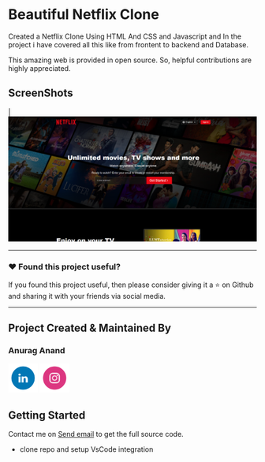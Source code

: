 # Beautiful Netflix Clone

Created a Netflix Clone Using HTML And CSS and Javascript and In the project i have covered all this like from frontent to backend and Database.

This amazing web is provided in open source. So, helpful contributions are highly appreciated.

## ScreenShots


| <img src="assets/neftlix.png"  width="1891"/> 

---

### :heart: Found this project useful?

If you found this project useful, then please consider giving it a :star: on Github and sharing it with your friends via social media.

---

## Project Created & Maintained By

### Anurag Anand


<a href="https://www.linkedin.com/in/anurag-anand-a51625273/"><img src="https://github.com/aritraroy/social-icons/blob/master/linkedin-icon.png?raw=true" width="60"></a>
<a href="https://www.instagram.com/aanurag_ssingh/"><img src="https://github.com/aritraroy/social-icons/blob/master/instagram-icon.png?raw=true" width="60"></a>



## Getting Started

Contact me on <a href="mailto:aws.anu.co@gmail.com">Send email</a> to get the full source code.

- clone repo and setup VsCode integration
